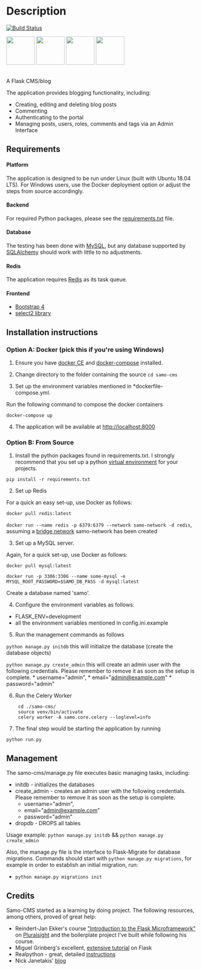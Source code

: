 # Description
[![Build Status](https://travis-ci.org/cnstlungu/samo-cms.svg?branch=master)](https://travis-ci.org/cnstlungu/samo-cms)

<img src="http://flask.pocoo.org/static/logo/flask.svg" height="75px"/>

<img src="https://www.docker.com/sites/default/files/vertical.png" height="75px"/>

<img src="https://www.mysql.com/common/logos/logo-mysql-170x115.png" height="75px"/>

<img src="http://download.redis.io/logocontest/82.png" height="75px"/>

<br>
<br>


A Flask CMS/blog 

The application provides blogging functionality, including:
* Creating, editing and deleting blog posts
* Commenting
* Authenticating to the portal
* Managing posts, users, roles, comments and tags via an Admin Interface


## Requirements

#### Platform
The application is designed to be run under Linux (built with Ubuntu 18.04 LTS). For Windows users, use the Docker deployment option or  adjust the steps from source accordingly.

#### Backend
For  required Python packages, please see the [requirements.txt](requirements.txt) file.

#### Database
The testing has been done with [MySQL](https://www.mysql.com/), but any database supported by [SQLAlchemy](https://docs.sqlalchemy.org/en/latest/core/engines.html)  should work with little to no adjustments.

#### Redis
The application requires [Redis](https://redis.io) as its task queue.

#### Frontend
* [Bootstrap 4](https://getbootstrap.com/)
* [select2 library](https://select2.github.io/)

## Installation instructions

### Option A: Docker (pick this if you're using Windows)

1. Ensure you have [docker CE](https://docs.docker.com/install/) and [docker-compose](https://docs.docker.com/compose/) installed.

2. Change directory to the folder containing the source
`cd samo-cms`

3. Set up the environment variables mentioned in *dockerfile-compose.yml. 

Run the following command to compose the docker containers

`docker-compose up`

4. The application will be available at [http://localhost:8000](http://localhost:8000)


### Option B: From Source

1. Install the python packages found in requirements.txt. 
I strongly recommend that you set up a python [virtual environment](https://docs.python-guide.org/dev/virtualenvs/) for your projects.

`pip install -r requirements.txt`

2. Set up Redis

For a quick an easy set-up, use Docker as follows:

`docker pull redis:latest`

`docker run --name redis -p 6379:6379 --network samo-network -d redis`, assuming a [bridge network](https://docs.docker.com/network/bridge/#differences-between-user-defined-bridges-and-the-default-bridge) samo-network has been created


3. Set up a MySQL server. 

Again, for a quick set-up, use Docker as follows:

`docker pull mysql:latest`

`docker run -p 3306:3306 --name some-mysql -e MYSQL_ROOT_PASSWORD=$SAMO_DB_PASS -d mysql:latest`

Create a database named 'samo'.


4. Configure the environment variables as follows:
* FLASK_ENV=development
* all the environment variables mentioned in config.ini.example 

5. Run the management commands as follows

`python manage.py initdb` this will initialize the database (create the database objects)

`python manage.py create_admin` this will create an admin user with the following credentials. Please remember to remove it as soon as the setup is complete. 
    * username="admin",
    * email="admin@example.com"
    * password="admin"

6. Run the Celery Worker

        cd ./samo-cms/
        source venv/bin/activate
        celery worker -A samo.core.celery --loglevel=info


6. The final step would be starting the application by running

`python run.py`


## Management

The samo-cms/manage.py file executes basic managing tasks, including:
* initdb - initializes the databases
* create_admin - creates an admin user with the following credentials. Please remember to remove it as soon as the setup is complete. 
    * username="admin",
    * email="admin@example.com"
    * password="admin"
* dropdb - DROPS all tables

Usage example: 
`python manage.py initdb` &&
`python manage.py create_admin`

Also, the manage.py file is the interface to Flask-Migrate for database migrations. Commands should start with
`python manage.py migrations`, for example in order to establish an initial migration, run:
* `python manage.py migrations init`

## Credits

Samo-CMS started as a learning by doing project. The following resources, among others, proved of great help:

* Reindert-Jan Ekker's course ["Introduction to the Flask Microframework"](https://github.com/gonzigonz/Pluralsight---Python-Flask-Apps) on [Pluralsight](https://www.pluralsight.com/courses/flask-micro-framework-introduction) and the boilerplate project I've built while following his course.
* Miguel Grinberg's excellent, [extensive tutorial](https://blog.miguelgrinberg.com/post/the-flask-mega-tutorial-part-i-hello-world) on Flask
* Realpython - great, detailed [instructions](https://realpython.com/handling-email-confirmation-in-flask/)
* Nick Janetakis' [blog](https://nickjanetakis.com/blog/dockerize-a-flask-celery-and-redis-application-with-docker-compose)
